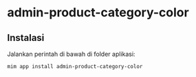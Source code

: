 # admin-product-category-color

## Instalasi

Jalankan perintah di bawah di folder aplikasi:

```
mim app install admin-product-category-color
```
